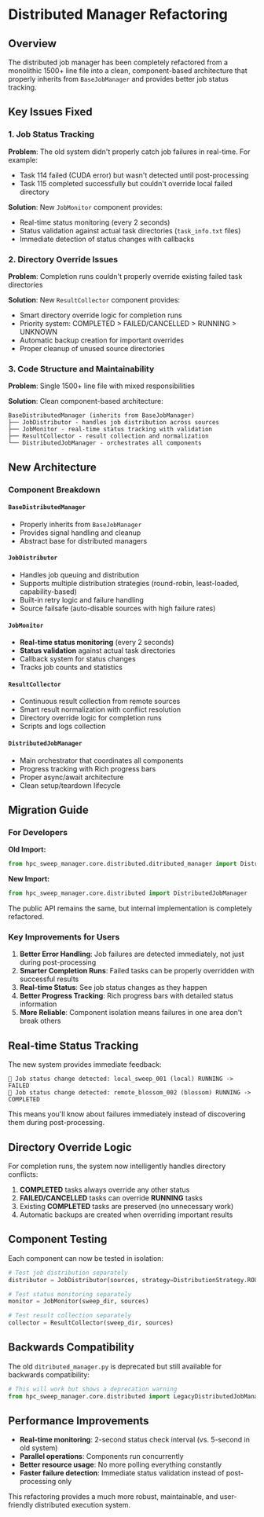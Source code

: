 # Distributed Manager Refactoring

## Overview

The distributed job manager has been completely refactored from a monolithic 1500+ line file into a clean, component-based architecture that properly inherits from `BaseJobManager` and provides better job status tracking.

## Key Issues Fixed

### 1. Job Status Tracking
**Problem**: The old system didn't properly catch job failures in real-time. For example:
- Task 114 failed (CUDA error) but wasn't detected until post-processing
- Task 115 completed successfully but couldn't override local failed directory

**Solution**: New `JobMonitor` component provides:
- Real-time status monitoring (every 2 seconds)
- Status validation against actual task directories (`task_info.txt` files)
- Immediate detection of status changes with callbacks

### 2. Directory Override Issues  
**Problem**: Completion runs couldn't properly override existing failed task directories

**Solution**: New `ResultCollector` component provides:
- Smart directory override logic for completion runs
- Priority system: COMPLETED > FAILED/CANCELLED > RUNNING > UNKNOWN
- Automatic backup creation for important overrides
- Proper cleanup of unused source directories

### 3. Code Structure and Maintainability
**Problem**: Single 1500+ line file with mixed responsibilities

**Solution**: Clean component-based architecture:
```
BaseDistributedManager (inherits from BaseJobManager)
├── JobDistributor - handles job distribution across sources
├── JobMonitor - real-time status tracking with validation  
├── ResultCollector - result collection and normalization
└── DistributedJobManager - orchestrates all components
```

## New Architecture

### Component Breakdown

#### `BaseDistributedManager`
- Properly inherits from `BaseJobManager`
- Provides signal handling and cleanup
- Abstract base for distributed managers

#### `JobDistributor` 
- Handles job queuing and distribution
- Supports multiple distribution strategies (round-robin, least-loaded, capability-based)
- Built-in retry logic and failure handling
- Source failsafe (auto-disable sources with high failure rates)

#### `JobMonitor`
- **Real-time status monitoring** (every 2 seconds)
- **Status validation** against actual task directories
- Callback system for status changes
- Tracks job counts and statistics

#### `ResultCollector`
- Continuous result collection from remote sources
- Smart result normalization with conflict resolution
- Directory override logic for completion runs
- Scripts and logs collection

#### `DistributedJobManager`
- Main orchestrator that coordinates all components
- Progress tracking with Rich progress bars
- Proper async/await architecture
- Clean setup/teardown lifecycle

## Migration Guide

### For Developers

**Old Import:**
```python
from hpc_sweep_manager.core.distributed.ditributed_manager import DistributedJobManager
```

**New Import:**
```python
from hpc_sweep_manager.core.distributed import DistributedJobManager
```

The public API remains the same, but internal implementation is completely refactored.

### Key Improvements for Users

1. **Better Error Handling**: Job failures are detected immediately, not just during post-processing
2. **Smarter Completion Runs**: Failed tasks can be properly overridden with successful results
3. **Real-time Status**: See job status changes as they happen
4. **Better Progress Tracking**: Rich progress bars with detailed status information
5. **More Reliable**: Component isolation means failures in one area don't break others

## Real-time Status Tracking

The new system provides immediate feedback:

```
🔄 Job status change detected: local_sweep_001 (local) RUNNING -> FAILED
🔄 Job status change detected: remote_blossom_002 (blossom) RUNNING -> COMPLETED
```

This means you'll know about failures immediately instead of discovering them during post-processing.

## Directory Override Logic

For completion runs, the system now intelligently handles directory conflicts:

1. **COMPLETED** tasks always override any other status
2. **FAILED/CANCELLED** tasks can override **RUNNING** tasks
3. Existing **COMPLETED** tasks are preserved (no unnecessary work)
4. Automatic backups are created when overriding important results

## Component Testing

Each component can now be tested in isolation:

```python
# Test job distribution separately
distributor = JobDistributor(sources, strategy=DistributionStrategy.ROUND_ROBIN)

# Test status monitoring separately  
monitor = JobMonitor(sweep_dir, sources)

# Test result collection separately
collector = ResultCollector(sweep_dir, sources)
```

## Backwards Compatibility

The old `ditributed_manager.py` is deprecated but still available for backwards compatibility:

```python
# This will work but shows a deprecation warning
from hpc_sweep_manager.core.distributed import LegacyDistributedJobManager
```

## Performance Improvements

- **Real-time monitoring**: 2-second status check interval (vs. 5-second in old system)
- **Parallel operations**: Components run concurrently 
- **Better resource usage**: No more polling everything constantly
- **Faster failure detection**: Immediate status validation instead of post-processing only

This refactoring provides a much more robust, maintainable, and user-friendly distributed execution system.
